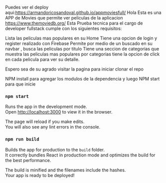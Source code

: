 Puedes ver el deploy aqui:https://armandoricosandoval.github.io/appmoviesfull/
Hola Esta es una APP de Movies que permite ver peliculas de la aplicacion https://www.themoviedb.org/ 
Esta Prueba tecnica para el cargo de developer fullstack 
cumple con los siguientes requisitos:

Lista las peliculas mas populares en su Home
Tiene una opcion de login y register realizado con Firebase
Permite por medio de un buscado en su navbar , busca las peliculas por titulo
Tiene una seccion de categorias que muestra las peliculas mas populares por categorias 
tiene la opcion de click en cada pelicula para ver su detalle.

Espero sea de su agrado visitar la pagina 
para iniciar clonar el repo 

NPM install para agregar los modulos de la dependencia y luego NPM start para que inicie

### `npm start`

Runs the app in the development mode.\
Open [http://localhost:3000](http://localhost:3000) to view it in the browser.

The page will reload if you make edits.\
You will also see any lint errors in the console.


### `npm run build`

Builds the app for production to the `build` folder.\
It correctly bundles React in production mode and optimizes the build for the best performance.

The build is minified and the filenames include the hashes.\
Your app is ready to be deployed!




